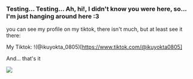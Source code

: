 ### Testing... Testing... Ah, hi!, I didn't know you were here, so... I'm just hanging around here :3

you can see my profile on my tiktok, there isn't much, but at least see it there:

My Tiktok: !(@ikuyokta_0805)[https://www.tiktok.com/@ikuyokta0805]

And... that's it

![](https://media1.tenor.com/m/A18Em1XffR4AAAAd/bocchi-the-rock-anime.gif)
